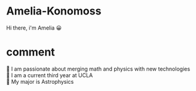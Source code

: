 # Amelia-Konomoss
Hi there, i'm Amelia
:grinning:
# comment

:dizzy: I am passionate about merging math and physics with new technologies <br />
:dizzy: I am a current third year at UCLA <br />
:dizzy: My major is Astrophysics <br />

